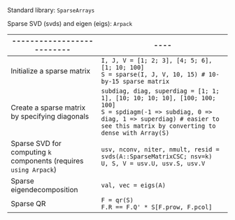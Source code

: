 Standard library: `SparseArrays`

Sparse SVD (svds) and eigen (eigs): `Arpack`

| --------------------------                                        | ----                                                                                                                                                                                                  |
| ----------------------------------------------------------------- | ----------------------------------------------------------------------------------------------------------------------------------------------------------------------------------------------------- |
| Initialize a sparse matrix                                        | `I, J, V = [1; 2; 3], [4; 5; 6], [1; 10; 100]`<br>`S = sparse(I, J, V, 10, 15) # 10-by-15 sparse matrix`                                                                                              |
| Create a sparse matrix by specifying diagonals                    | `subdiag, diag, superdiag = [1; 1; 1], [10; 10; 10; 10], [100; 100; 100]`<br>`S = spdiagm(-1 => subdiag, 0 => diag, 1 => superdiag) # easier to see this matrix by converting to dense with Array(S)` |
| Sparse SVD for computing `k` components (requires `using Arpack`) | `usv, nconv, niter, nmult, resid = svds(A::SparseMatrixCSC; nsv=k)`<br>`U, S, V = usv.U, usv.S, usv.V`                                                                                                |
| Sparse eigendecomposition                                         | `val, vec = eigs(A)`                                                                                                                                                                                  |
| Sparse QR                                                         | `F = qr(S)`<br>`F.R == F.Q' * S[F.prow, F.pcol]`                                                                                                                                                      |
